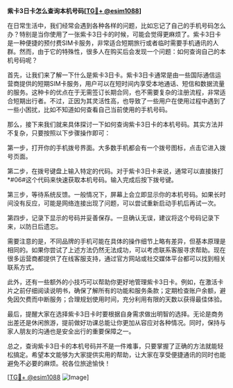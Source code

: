 **紫卡3日卡怎么查询本机号码[[TG💪+ @esim1088](https://t.me/s/esim1088)]**

在日常生活中，我们经常会遇到各种各样的问题，比如忘记了自己的手机号码怎么办？特别是当你使用了一张紫卡3日卡的时候，可能会觉得更麻烦了。紫卡3日卡是一种便捷的预付费SIM卡服务，非常适合短期旅行或者临时需要手机通讯的人群。然而，由于它的特殊性，很多人在购买后会发现一个问题：如何查询自己的本机号码呢？

首先，让我们来了解一下什么是紫卡3日卡。紫卡3日卡通常是由一些国际通信运营商提供的短期SIM卡服务，用户可以在短时间内享受本地通话、短信和数据流量的服务。这种卡的优点在于无需签订长期合同，也不需要复杂的注册流程，非常适合短期出行者。不过，正因为其灵活性高，也导致了一些用户在使用过程中遇到了一些小困扰，比如不知道如何查看自己当前使用的手机号码。

那么，接下来我们就来具体探讨一下如何查询紫卡3日卡的本机号码。其实方法并不复杂，只要按照以下步骤操作即可：

第一步，打开你的手机拨号界面。大多数手机都会有一个拨号图标，点击它进入拨号页面。

第二步，在拨号键盘上输入特定的代码。对于紫卡3日卡来说，通常可以直接拨打*#06#这个代码来快速获取本机号码。输入完成后按下拨号键。

第三步，等待系统反馈。一般情况下，屏幕上会立即显示你的本机号码。如果长时间没有反应，可能是网络连接出现了问题，可以尝试重新启动手机后再试一次。

第四步，记录下显示的号码并妥善保存。一旦确认无误，建议将这个号码记录下来，以防日后遗忘。

需要注意的是，不同品牌的手机可能在具体的操作细节上略有差异，但基本原理是相同的。如果你尝试了上述方法仍然无法成功，可以考虑联系客服寻求帮助。现在很多运营商都提供了在线客服支持，通过官方网站或社交媒体平台都可以找到相关联系方式。

此外，还有一些额外的小技巧可以帮助你更好地管理紫卡3日卡。例如，在激活卡片之前仔细阅读说明书，确保了解所有的功能和服务条款；定期检查账户余额，避免因欠费而中断服务；合理规划使用时间，充分利用有限的天数以获得最佳体验。

最后，提醒大家在选择紫卡3日卡时要根据自身需求做出明智的选择。无论是商务出差还是休闲旅游，提前做好功课总能让你更加从容应对各种情况。同时，保持与家人朋友的沟通也是安全出行的重要保障之一。

总之，查询紫卡3日卡的本机号码并不是一件难事，只要掌握了正确的方法就能轻松搞定。希望本文能够为大家提供实用的帮助，让大家在享受便捷通讯的同时也能避免不必要的麻烦。祝各位旅途愉快！

[[TG💪+ @esim1088](https://t.me/s/esim1088) ![Image](https://i.postimg.cc/4NQfJmqS/Snipaste-2025-05-13-00-14-12.png)]